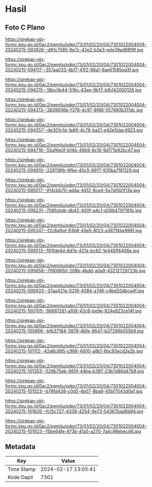 # Hasil

## Foto C Plano

https://sirekap-obj-formc.kpu.go.id/0ac2/pemilu/pdpr/73/01/02/20/04/7301022004004-20240215-093926--d91c7585-6e7c-42e2-b3e3-ede39ad98f9f.jpg

https://sirekap-obj-formc.kpu.go.id/0ac2/pemilu/pdpr/73/01/02/20/04/7301022004004-20240215-094117--357aa033-4b17-41f2-96a1-6ae61585ed3f.jpg

https://sirekap-obj-formc.kpu.go.id/0ac2/pemilu/pdpr/73/01/02/20/04/7301022004004-20240215-094215--18bc0b44-516c-43ee-9b17-bfb142000126.jpg

https://sirekap-obj-formc.kpu.go.id/0ac2/pemilu/pdpr/73/01/02/20/04/7301022004004-20240215-094313--3839936b-f378-4c97-8f86-557490b311dc.jpg

https://sirekap-obj-formc.kpu.go.id/0ac2/pemilu/pdpr/73/01/02/20/04/7301022004004-20240215-094557--de301c1d-1a66-4c78-ba21-e42e5dac4923.jpg

https://sirekap-obj-formc.kpu.go.id/0ac2/pemilu/pdpr/73/01/02/20/04/7301022004004-20240215-094718--55af6e0f-b14b-49b9-8c16-9d171b92bc47.jpg

https://sirekap-obj-formc.kpu.go.id/0ac2/pemilu/pdpr/73/01/02/20/04/7301022004004-20240215-094910--228118fb-9fbe-40c5-8917-935ba7f81129.jpg

https://sirekap-obj-formc.kpu.go.id/0ac2/pemilu/pdpr/73/01/02/20/04/7301022004004-20240215-095017--914cbb70-ad4a-4d12-8ce4-5e7af0b1f13a.jpg

https://sirekap-obj-formc.kpu.go.id/0ac2/pemilu/pdpr/73/01/02/20/04/7301022004004-20240215-095231--708fcbdb-db42-400f-a4c1-d2664797181b.jpg

https://sirekap-obj-formc.kpu.go.id/0ac2/pemilu/pdpr/73/01/02/20/04/7301022004004-20240215-095347--f2c8afbd-93b8-49e5-8f23-a387f4be996f.jpg

https://sirekap-obj-formc.kpu.go.id/0ac2/pemilu/pdpr/73/01/02/20/04/7301022004004-20240215-095513--f81fde4d-8d7e-421a-bc62-1e445ff4406e.jpg

https://sirekap-obj-formc.kpu.go.id/0ac2/pemilu/pdpr/73/01/02/20/04/7301022004004-20240215-095658--7f908650-208b-4bdd-a0a9-43212729723b.jpg

https://sirekap-obj-formc.kpu.go.id/0ac2/pemilu/pdpr/73/01/02/20/04/7301022004004-20240215-095933--37aa421e-0219-4084-a746-c4bd20dbca4f.jpg

https://sirekap-obj-formc.kpu.go.id/0ac2/pemilu/pdpr/73/01/02/20/04/7301022004004-20240215-100705--99881281-a108-43c6-be9e-924e923ce14f.jpg

https://sirekap-obj-formc.kpu.go.id/0ac2/pemilu/pdpr/73/01/02/20/04/7301022004004-20240215-100858--bfb37184-3878-4bfe-8647-b37296b555b9.jpg

https://sirekap-obj-formc.kpu.go.id/0ac2/pemilu/pdpr/73/01/02/20/04/7301022004004-20240215-101112--42a8c895-c968-4600-a8b1-6bc93ecd2e2b.jpg

https://sirekap-obj-formc.kpu.go.id/0ac2/pemilu/pdpr/73/01/02/20/04/7301022004004-20240215-101353--529b75eb-865f-44ba-b397-23b7d86d47b9.jpg

https://sirekap-obj-formc.kpu.go.id/0ac2/pemilu/pdpr/73/01/02/20/04/7301022004004-20240215-101523--b78fd438-c0d5-4b07-8ba9-45bf7043d0a1.jpg

https://sirekap-obj-formc.kpu.go.id/0ac2/pemilu/pdpr/73/01/02/20/04/7301022004004-20240215-101626--fc15c727-4338-4254-9e73-54367bad6b94.jpg

https://sirekap-obj-formc.kpu.go.id/0ac2/pemilu/pdpr/73/01/02/20/04/7301022004004-20240215-101923--f5be64fe-973b-41a5-a270-7a4c98ebec46.jpg


## Metadata

| Key        | Value               |
| ---------- | ------------------- |
| Time Stamp | 2024-02-17 13:05:41 |
| Kode Dapil | 7301                |



